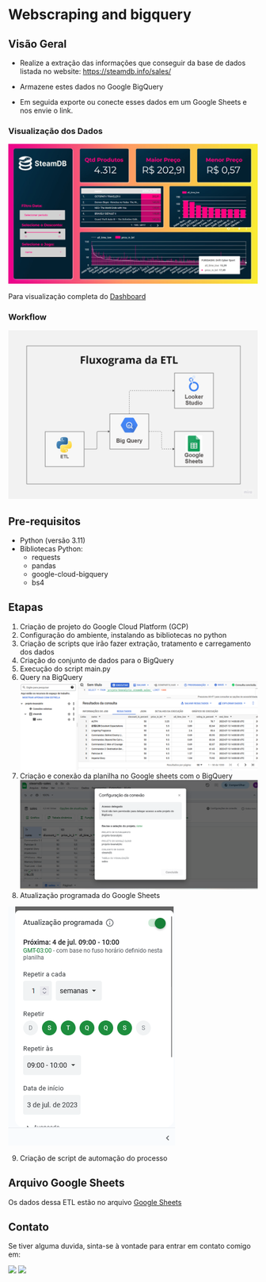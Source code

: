 # Webscraping and bigquery


## Visão Geral

* Realize a extração das informações que conseguir da base de dados listada no website: https://steamdb.info/sales/ 

* Armazene estes dados no Google BigQuery

* Em seguida exporte ou conecte esses dados em um Google Sheets e nos envie o link.

### Visualização dos Dados

![Dashboard](data/img/dashboard-sales.png)

Para visualização completa do [Dashboard](https://lookerstudio.google.com/s/lfV7_qzYQzc)


### Workflow

![Fluxograma](data/img/fluxograma.jpg)


## Pre-requisitos

- Python (versão 3.11)
- Bibliotecas Python:
  - requests
  - pandas
  - google-cloud-bigquery
  - bs4

## Etapas 

1. Criação de projeto do Google Cloud Platform (GCP) 
2. Configuração do ambiente, instalando as bibliotecas no python
3. Criação de scripts que irão fazer extração, tratamento e carregamento dos dados
4. Criação do conjunto de dados para o BigQuery
5. Execução do script main.py
6. Query na BigQuery
![Query](data/img/query.png)
7. Criação e conexão da planilha no Google sheets com o BigQuery
![Google Sheets](data/img/google-sheets.png)
8. Atualização programada do Google Sheets

![Google Sheets Atualização](data/img/sheets-atualizacao.png)

9. Criação de script de automação do processo


## Arquivo Google Sheets

Os dados dessa ETL estão no arquivo [Google Sheets](https://docs.google.com/spreadsheets/d/107E1cQSG64BBLDP2_S5-IDIMAwNifvYccLq1XUwSwPM/edit?usp=sharing)

## Contato

Se tiver alguma duvida, sinta-se à vontade para entrar em contato comigo em: 

<div> 
  <a href = "mailto:nayyarabernardo@gmail.com"><img src="https://img.shields.io/badge/-Gmail-%23333?style=for-the-badge&logo=gmail&logoColor=white" target="_blank"></a>
  <a href="https://www.linkedin.com/in/nayyarabernardo" target="_blank"><img src="https://img.shields.io/badge/-LinkedIn-%230077B5?style=for-the-badge&logo=linkedin&logoColor=white" target="_blank"></a> 
  
</div>
